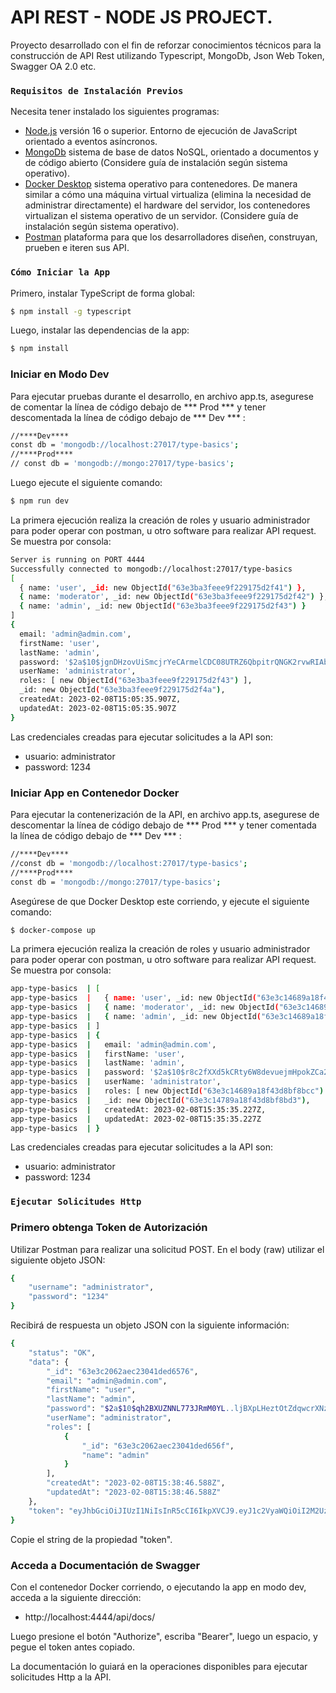 # API REST - NODE JS PROJECT.

Proyecto desarrollado con el fin de reforzar conocimientos técnicos para la construcción de API Rest utilizando Typescript, MongoDb, Json Web Token, Swagger OA 2.0 etc.  

### `Requisitos de Instalación Previos`

Necesita tener instalado los siguientes programas:  

- [Node.js](https://nodejs.org/es/download/) versión 16 o superior. Entorno de ejecución de JavaScript orientado a eventos asíncronos.
- [MongoDb](https://www.mongodb.com/docs/manual/installation/)  sistema de base de datos NoSQL, orientado a documentos y de código abierto (Considere guía de instalación según sistema operativo). 
- [Docker Desktop](https://www.docker.com/products/docker-desktop/) sistema operativo para contenedores. De manera similar a cómo una máquina virtual virtualiza (elimina la necesidad de administrar directamente) el hardware del servidor, los contenedores virtualizan el sistema operativo de un servidor. (Considere guía de instalación según sistema operativo).
- [Postman](https://www.postman.com/downloads/) plataforma para que los desarrolladores diseñen, construyan, prueben e iteren sus API. 

### `Cómo Iniciar la App`

Primero, instalar TypeScript de forma global:

```bash
$ npm install -g typescript
```

Luego, instalar las dependencias de la app:

```bash
$ npm install
```

### Iniciar en Modo Dev
Para ejecutar pruebas durante el desarrollo, en archivo app.ts, asegurese de comentar la línea de código debajo de *** Prod *** y tener descomentada la línea de código debajo de *** Dev *** :

```bash
//****Dev****
const db = 'mongodb://localhost:27017/type-basics';
//****Prod****
// const db = 'mongodb://mongo:27017/type-basics';
```

Luego ejecute el siguiente comando:

```bash
$ npm run dev
```

La primera ejecución realiza la creación de roles y usuario administrador para poder operar con postman, u otro software para realizar API request. Se muestra por consola:

```bash
Server is running on PORT 4444
Successfully connected to mongodb://localhost:27017/type-basics
[
  { name: 'user', _id: new ObjectId("63e3ba3feee9f229175d2f41") },
  { name: 'moderator', _id: new ObjectId("63e3ba3feee9f229175d2f42") },
  { name: 'admin', _id: new ObjectId("63e3ba3feee9f229175d2f43") }
]
{
  email: 'admin@admin.com',
  firstName: 'user',
  lastName: 'admin',
  password: '$2a$10$jgnDHzovUiSmcjrYeCArmelCDC08UTRZ6QbpitrQNGK2rvwRIAbMK',
  userName: 'administrator',
  roles: [ new ObjectId("63e3ba3feee9f229175d2f43") ],
  _id: new ObjectId("63e3ba3feee9f229175d2f4a"),
  createdAt: 2023-02-08T15:05:35.907Z,
  updatedAt: 2023-02-08T15:05:35.907Z
}
```

Las credenciales creadas para ejecutar solicitudes a la API son:

- usuario: administrator
- password: 1234

### Iniciar App en Contenedor Docker

Para ejecutar la contenerización de la API, en archivo app.ts, asegurese de descomentar la línea de código debajo de *** Prod *** y tener comentada la línea de código debajo de *** Dev *** :

```bash
//****Dev****
//const db = 'mongodb://localhost:27017/type-basics';
//****Prod****
const db = 'mongodb://mongo:27017/type-basics';
```

Asegúrese de que Docker Desktop este corriendo, y ejecute el siguiente comando:

```bash
$ docker-compose up
```

La primera ejecución realiza la creación de roles y usuario administrador para poder operar con postman, u otro software para realizar API request. Se muestra por consola:

```bash
app-type-basics  | [
app-type-basics  |   { name: 'user', _id: new ObjectId("63e3c14689a18f43d8bf8bca") },
app-type-basics  |   { name: 'moderator', _id: new ObjectId("63e3c14689a18f43d8bf8bcb") },
app-type-basics  |   { name: 'admin', _id: new ObjectId("63e3c14689a18f43d8bf8bcc") }
app-type-basics  | ]
app-type-basics  | {
app-type-basics  |   email: 'admin@admin.com',
app-type-basics  |   firstName: 'user',
app-type-basics  |   lastName: 'admin',
app-type-basics  |   password: '$2a$10$r8c2fXXd5kCRty6W8devuejmHpokZCa2QKDYjONjygvPQ6xjyY9uG',
app-type-basics  |   userName: 'administrator',
app-type-basics  |   roles: [ new ObjectId("63e3c14689a18f43d8bf8bcc") ],
app-type-basics  |   _id: new ObjectId("63e3c14789a18f43d8bf8bd3"),
app-type-basics  |   createdAt: 2023-02-08T15:35:35.227Z,
app-type-basics  |   updatedAt: 2023-02-08T15:35:35.227Z
app-type-basics  | }
```

Las credenciales creadas para ejecutar solicitudes a la API son:

- usuario: administrator
- password: 1234

### `Ejecutar Solicitudes Http`

### Primero obtenga Token de Autorización
Utilizar Postman para realizar una solicitud POST. En el body (raw) utilizar el siguiente objeto JSON:

```bash
{
    "username": "administrator",
    "password": "1234"
}
```

Recibirá de respuesta un objeto JSON con la siguiente información:

```bash
{
    "status": "OK",
    "data": {
        "_id": "63e3c2062aec23041ded6576",
        "email": "admin@admin.com",
        "firstName": "user",
        "lastName": "admin",
        "password": "$2a$10$qh2BXUZNNL773JRmM0YL..ljBXpLHeztOtZdqwcrXNzuAfYffUTJS",
        "userName": "administrator",
        "roles": [
            {
                "_id": "63e3c2062aec23041ded656f",
                "name": "admin"
            }
        ],
        "createdAt": "2023-02-08T15:38:46.588Z",
        "updatedAt": "2023-02-08T15:38:46.588Z"
    },
    "token": "eyJhbGciOiJIUzI1NiIsInR5cCI6IkpXVCJ9.eyJ1c2VyaWQiOiI2M2UzYzIwNjJhZWMyMzA0MWRlZDY1NzYiLCJpYXQiOjE2NzU4NzA3MzYsImV4cCI6MTY3NTg3NzkzNn0.TjcVsqavU8elykw4fVn-StZ5XcDLW7-p2WXOfJWla94"
}
```

Copie el string de la propiedad "token".

### Acceda a Documentación de Swagger

Con el contenedor Docker corriendo, o ejecutando la app en modo dev, acceda a la siguiente dirección:

- http://localhost:4444/api/docs/

Luego presione el botón "Authorize", escriba "Bearer", luego un espacio, y pegue el token antes copiado.

La documentación lo guiará en la operaciones disponibles para ejecutar solicitudes Http a la API.
